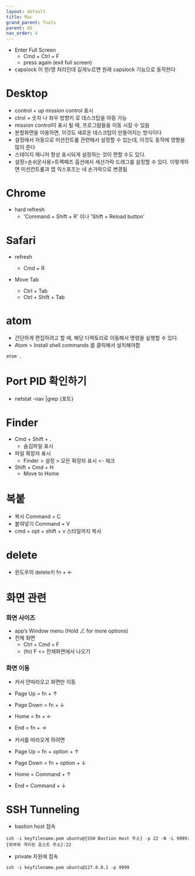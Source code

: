 ```yaml
---
layout: default
title: Mac
grand_parent: Tools
parent: OS
nav_order: 4
---
```


 * Enter Full Screen
   + Cmd + Ctrl + F
   + press again (exit full screen)
* capslock 이 한/영 처리인데 길게누르면 원래 capslock 기능으로 동작한다




# Desktop 

* control + up mission control 표시
* ctrol + 숫자 나 좌우 방향키 로 데스크탑을 아동 가능
* mission control이 표시 될 때, 프로그럄들을 이동 시킬 수 있음
* 분할화면을 이용하면, 이것도 새로운 데스크탑이 만들어지는 방식이다
* 설정에서 자동으로 미션컨트롤 관련해서 설정할 수 있는데, 이것도 동작에 영향을 많이 준다
* 스테이지 매니저 항상 표시되게 설정하는 것이 편할 수도 있다.
* 설정>손쉬운사용>트랙패즈 옵션에서 세선가락 드래그를 살정할 수 있다. 이렇게하면 미션칸트롤과 앱 익스포즈는 네 손가락으로 변경됨



# Chrome 

* hard refresh
  + 'Command + Shift + R' 이나 'Shift + Reload button'

# Safari 

* refresh 
  + Cmd + R

* Move Tab
  + Ctrl + Tab
  + Ctrl + Shift + Tab


# atom
 * 간단하게 편집하려고 할 때, 해당 디렉토리로 이동해서 명령을 실행할 수 있다.
 * Atom > Install shell commands 를 클릭해서 설치해야함
```
atom .
```

# Port PID 확인하기
 * netstat -nav |grep {포트}

# Finder
* Cmd + Shift + .
  + 숨김파일 표시 
* 파일 확장자 표시 
  + Finder > 설정 > 모든 확장자 표시 <- 체크
* Shift + Cmd + H
  + Move to Home

# 복붙
 * 복사 Command + C
 * 붙여넣기 Command + V
 * cmd + opt + shift + v 스타일까지 복사

# delete
 * 윈도우의 delete키 fn + <-

# 화면 관련

### 화면 사이즈
 * app’s Window menu (Hold ⎇ for more options)
 * 전체 화면
   + Ctrl + Cmd + F
   + (fn) F    <= 전체화면에서 나오기   


### 화면 이동
 * 커서 안따라오고 화면만 이동
 * Page Up   =  fn + ↑
 * Page Down  =  fn + ↓
 * Home  =  fn + ←
 * End  =  fn + →

 * 커서를 따라오게 하려면
 * Page Up  =  fn + option + ↑
 * Page Down  =  fn + option + ↓
 * Home =  Command + ↑
 * End =  Command + ↓


# SSH Tunneling

 * bastion host 접속
```
ssh -i keyfilename.pem ubuntu@{SSH Bastion Host 주소} -p 22 -N -L 9999:{외부와 격리된 호스트 주소}:22
```

 * private 자원에 접속
```
ssh -i keyfilename.pem ubuntu@127.0.0.1 -p 9999
```

